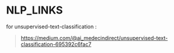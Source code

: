# NLP_LINKS

for unsupervised-text-classification :
>https://medium.com/@ai_medecindirect/unsupervised-text-classification-695392c6fac7
